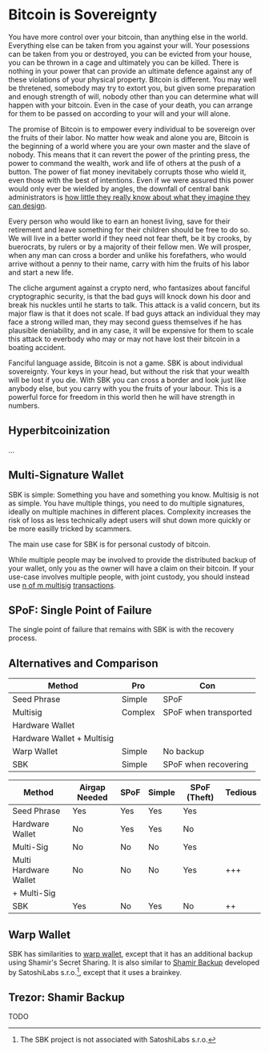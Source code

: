 # Bitcoin is Sovereignty

You have more control over your bitcoin, than anything else in the world. Everything else can be taken from you against your will. Your posessions can be taken from you or destroyed, you can be evicted from your house, you can be thrown in a cage and ultimately you can be killed. There is nothing in your power that can provide an ultimate defence against any of these violations of your physical property. Bitcoin is different. You may well be thretened, somebody may try to extort you, but given some preparation and enough strength of will, nobody other than you can determine what will happen with your bitcoin. Even in the case of your death, you can arrange for them to be passed on according to your will and your will alone.

The promise of Bitcoin is to empower every individual to be sovereign over the fruits of their labor. No matter how weak and alone you are, Bitcoin is the beginning of a world where you are your own master and the slave of nobody. This means that it can revert the power of the printing press, the power to command the wealth, work and life of others at the push of a button. The power of fiat money inevitabely corrupts those who wield it, even those with the best of intentions. Even if we were assured this power would only ever be wielded by angles, the downfall of central bank administrators is [how little they really know about what they imagine they can design][href_hayek_uoks].

[href_hayek_uoks]: https://www.cato.org/sites/cato.org/files/articles/hayek-use-knowledge-society.pdf

Every person who would like to earn an honest living, save for their retirement and leave something for their children should be free to do so. We will live in a better world if they need not fear theft, be it by crooks, by buerocrats, by rulers or by a majority of their fellow men. We will prosper, when any man can cross a border and unlike his forefathers, who would arrive without a penny to their name, carry with him the fruits of his labor and start a new life.

The cliche argument against a crypto nerd, who fantasizes about fanciful cryptographic security, is that the bad guys will knock down his door and break his nuckles until he starts to talk. This attack is a valid concern, but its major flaw is that it does not scale. If bad guys attack an individual they may face a strong willed man, they may second guess themselves if he has plausible deniability, and in any case, it will be expensive for them to scale this attack to everbody who may or may not have lost their bitcoin in a boating accident.

Fanciful language asside, Bitcoin is not a game. SBK is about individual sovereignty. Your keys in your head, but without the risk that your wealth will be lost if you die. With SBK you can cross a border and look just like anybody else, but you carry with you the fruits of your labour. This is a powerful force for freedom in this world then he will have strength in numbers.

## Hyperbitcoinization

...


## Multi-Signature Wallet

SBK is simple: Something you have and something you know. Multisig is not as simple. You have multiple things, you need to do multiple signatures, ideally on multiple machines in different places. Complexity increases the risk of loss as less technically adept users will shut down more quickly or be more easilly tricked by scammers.

The main use case for SBK is for personal custody of bitcoin.

While multiple people may be involved to provide the distributed backup of your wallet, only you as the owner will have a claim on their bitcoin. If your use-case involves multiple people, with joint custody, you should instead use [n of m multisig][href_btcwiki_multisig] [transactions][href_electrum_multisig].

[href_btcwiki_multisig]: https://en.bitcoin.it/wiki/Multisignature

[href_electrum_multisig]: https://electrum.readthedocs.io/en/latest/multisig.html


## SPoF: Single Point of Failure

The single point of failure that remains with SBK is with the recovery process.

## Alternatives and Comparison

|           Method           |   Pro   |          Con          |
|----------------------------|---------|-----------------------|
| Seed Phrase                | Simple  | SPoF                  |
| Multisig                   | Complex | SPoF when transported |
| Hardware Wallet            |         |                       |
| Hardware Wallet + Multisig |         |                       |
| Warp Wallet                | Simple  | No backup             |
| SBK                        | Simple  | SPoF when recovering  |


|         Method        | Airgap Needed | SPoF | Simple | SPoF (Theft) | Tedious |
|-----------------------|---------------|------|--------|--------------|---------|
| Seed Phrase           | Yes           | Yes  | Yes    | Yes          |         |
| Hardware Wallet       | No            | Yes  | Yes    | No           |         |
| Multi-Sig             | No            | No   | No     | Yes          |         |
| Multi Hardware Wallet | No            | No   | No     | Yes          | +++     |
| + Multi-Sig           |               |      |        |              |         |
| SBK                   | Yes           | No   | Yes    | No           | ++      |



## Warp Wallet

SBK has similarities to [warp wallet][href_warp_wallet], except that it has an additional backup using Shamir's Secret Sharing. It is also similar to [Shamir Backup][href_trezorio_shamir_backup] developed by SatoshiLabs s.r.o.[^fnote_disclaimer_satoshilabs], except that it uses a brainkey.

[href_trezorio_shamir_backup]: https://wiki.trezor.io/Shamir_Backup

[href_warp_wallet]: https://keybase.io/warp/warp_1.0.9_SHA256_a2067491ab582bde779f4505055807c2479354633a2216b22cf1e92d1a6e4a87.html


## Trezor: Shamir Backup

TODO

[^fnote_disclaimer_satoshilabs]: The SBK project is not associated with SatoshiLabs s.r.o.
